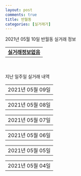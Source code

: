 ```yaml
---
layout: post
comments: true
title: 반월동
categories: [실거래가]
---
```


2021년 05월 10일 반월동 실거래 정보

<table>
  <tr>
    <td colspan="4" style="font-weight: bold;"><a href="https://search.naver.com/search.naver?query=실거래정보없음">실거래정보없음</a></td>
  </tr>
    
</table>
    
<div style="margin-top: 50px; margin-bottom: 13px">지난 일주일 실거래 내역</div>

  <table style="width: 100%; margin-bottom: 1px">
      <tr class="header">
        <td>2021년 05월 09일</td>
      </tr>
      <tr class="child" style="display: none">
        <td>
            
        <table>
          <tr>
            <td colspan="4" style="font-weight: bold;"><a href="https://search.naver.com/search.naver?query=실거래정보없음">실거래정보없음</a></td>
          </tr>

        </table>
    
        </td>
      </tr>
  </table>
    
  <table style="width: 100%; margin-bottom: 1px">
      <tr class="header">
        <td>2021년 05월 08일</td>
      </tr>
      <tr class="child" style="display: none">
        <td>
            
        <table>
          <tr>
            <td colspan="4" style="font-weight: bold;"><a href="https://search.naver.com/search.naver?query=반달마을푸르지오">반달마을푸르지오</a></td>
          </tr>

          <tr>
            <td>매매</td>
            <td>7층</td>
            <td>84.899㎡</td>
            <td>계약일 2021-04-23</td>
          </tr>
          <tr>
            <td colspan="4">51,000<br>기존최고가 51,000</td>
          </tr>
    
        </table>
        <table style="margin-top: 5px">
          <tr>
            <td colspan="4" style="font-weight: bold;"><a href="https://search.naver.com/search.naver?query=신영통현대4차">신영통현대4차</a></td>
          </tr>
    
          <tr>
            <td>매매</td>
            <td>17층</td>
            <td>84.9485㎡</td>
            <td>계약일 2021-04-17</td>
          </tr>
          <tr>
            <td colspan="4">44,000<br>기존최고가 44,000</td>
          </tr>
    
        </table>
        <table style="margin-top: 5px">
          <tr>
            <td colspan="4" style="font-weight: bold;"><a href="https://search.naver.com/search.naver?query=신동탄포레자이">신동탄포레자이</a></td>
          </tr>
    
          <tr>
            <td>전매</td>
            <td>15층</td>
            <td>59.9801㎡</td>
            <td>계약일 2021-04-10</td>
          </tr>
          <tr>
            <td colspan="4">46,800</td>
          </tr>
    
        </table>
    
        </td>
      </tr>
  </table>
    
  <table style="width: 100%; margin-bottom: 1px">
      <tr class="header">
        <td>2021년 05월 07일</td>
      </tr>
      <tr class="child" style="display: none">
        <td>
            
        <table>
          <tr>
            <td colspan="4" style="font-weight: bold;"><a href="https://search.naver.com/search.naver?query=신영통현대3차">신영통현대3차</a></td>
          </tr>

          <tr>
            <td>매매</td>
            <td>7층</td>
            <td>84.93㎡</td>
            <td>계약일 2021-04-14</td>
          </tr>
          <tr>
            <td colspan="4">35,700<br>기존최고가 39,000</td>
          </tr>
    
        </table>
        <table style="margin-top: 5px">
          <tr>
            <td colspan="4" style="font-weight: bold;"><a href="https://search.naver.com/search.naver?query=신영통현대4차">신영통현대4차</a></td>
          </tr>
    
          <tr>
            <td>매매</td>
            <td>6층</td>
            <td>84.9485㎡</td>
            <td>계약일 2021-04-21</td>
          </tr>
          <tr>
            <td colspan="4">42,800<br>기존최고가 42,800</td>
          </tr>
    
        </table>
        <table style="margin-top: 5px">
          <tr>
            <td colspan="4" style="font-weight: bold;"><a href="https://search.naver.com/search.naver?query=e편한세상 반월 나노시티역">e편한세상 반월 나노시티역</a></td>
          </tr>
    
          <tr>
            <td>월세</td>
            <td>27층</td>
            <td>75.44㎡</td>
            <td>계약일 2021-04-07</td>
          </tr>
          <tr>
            <td colspan="4">85 (10,000)</td>
          </tr>
    
          <tr>
            <td>전세</td>
            <td>20층</td>
            <td>58.23㎡</td>
            <td>계약일 2021-04-16</td>
          </tr>
          <tr>
            <td colspan="4">21,000</td>
          </tr>
    
        </table>
        <table style="margin-top: 5px">
          <tr>
            <td colspan="4" style="font-weight: bold;"><a href="https://search.naver.com/search.naver?query=삼성래미안2차">삼성래미안2차</a></td>
          </tr>
    
          <tr>
            <td>전세</td>
            <td>3층</td>
            <td>84.987㎡</td>
            <td>계약일 2021-05-05</td>
          </tr>
          <tr>
            <td colspan="4">17,000</td>
          </tr>
    
        </table>
        <table style="margin-top: 5px">
          <tr>
            <td colspan="4" style="font-weight: bold;"><a href="https://search.naver.com/search.naver?query=신동탄포레자이">신동탄포레자이</a></td>
          </tr>
    
          <tr>
            <td>전매</td>
            <td>10층</td>
            <td>84.9777㎡</td>
            <td>계약일 2021-04-17</td>
          </tr>
          <tr>
            <td colspan="4">85,012</td>
          </tr>
    
        </table>
    
        </td>
      </tr>
  </table>
    
  <table style="width: 100%; margin-bottom: 1px">
      <tr class="header">
        <td>2021년 05월 06일</td>
      </tr>
      <tr class="child" style="display: none">
        <td>
            
        <table>
          <tr>
            <td colspan="4" style="font-weight: bold;"><a href="https://search.naver.com/search.naver?query=실거래정보없음">실거래정보없음</a></td>
          </tr>

        </table>
    
        </td>
      </tr>
  </table>
    
  <table style="width: 100%; margin-bottom: 1px">
      <tr class="header">
        <td>2021년 05월 05일</td>
      </tr>
      <tr class="child" style="display: none">
        <td>
            
        <table>
          <tr>
            <td colspan="4" style="font-weight: bold;"><a href="https://search.naver.com/search.naver?query=신영통현대2차">신영통현대2차</a></td>
          </tr>

          <tr>
            <td>매매</td>
            <td>18층</td>
            <td>119.79㎡</td>
            <td>계약일 2021-05-04</td>
          </tr>
          <tr>
            <td colspan="4">42,000<br>기존최고가 42,000</td>
          </tr>
    
        </table>
        <table style="margin-top: 5px">
          <tr>
            <td colspan="4" style="font-weight: bold;"><a href="https://search.naver.com/search.naver?query=에스케이뷰파크">에스케이뷰파크</a></td>
          </tr>
    
          <tr>
            <td>매매</td>
            <td>17층</td>
            <td>84.9953㎡</td>
            <td>계약일 2021-04-29</td>
          </tr>
          <tr>
            <td colspan="4">71,000<br>기존최고가 71,000</td>
          </tr>
    
        </table>
        <table style="margin-top: 5px">
          <tr>
            <td colspan="4" style="font-weight: bold;"><a href="https://search.naver.com/search.naver?query=e편한세상 반월 나노시티역">e편한세상 반월 나노시티역</a></td>
          </tr>
    
          <tr>
            <td>월세</td>
            <td>6층</td>
            <td>84.97㎡</td>
            <td>계약일 2021-05-03</td>
          </tr>
          <tr>
            <td colspan="4">80 (17,000)</td>
          </tr>
    
        </table>
        <table style="margin-top: 5px">
          <tr>
            <td colspan="4" style="font-weight: bold;"><a href="https://search.naver.com/search.naver?query=신동탄 롯데캐슬">신동탄 롯데캐슬</a></td>
          </tr>
    
          <tr>
            <td>월세</td>
            <td>17층</td>
            <td>84.717㎡</td>
            <td>계약일 2021-03-03</td>
          </tr>
          <tr>
            <td colspan="4">84 (2,000)</td>
          </tr>
    
          <tr>
            <td>월세</td>
            <td>23층</td>
            <td>84.717㎡</td>
            <td>계약일 2021-03-02</td>
          </tr>
          <tr>
            <td colspan="4">84 (2,000)</td>
          </tr>
    
          <tr>
            <td>월세</td>
            <td>23층</td>
            <td>84.8203㎡</td>
            <td>계약일 2021-03-31</td>
          </tr>
          <tr>
            <td colspan="4">84 (2,000)</td>
          </tr>
    
          <tr>
            <td>월세</td>
            <td>8층</td>
            <td>84.418㎡</td>
            <td>계약일 2021-03-31</td>
          </tr>
          <tr>
            <td colspan="4">81 (2,000)</td>
          </tr>
    
          <tr>
            <td>월세</td>
            <td>19층</td>
            <td>84.8203㎡</td>
            <td>계약일 2021-03-17</td>
          </tr>
          <tr>
            <td colspan="4">79 (4,000)</td>
          </tr>
    
          <tr>
            <td>월세</td>
            <td>11층</td>
            <td>84.418㎡</td>
            <td>계약일 2021-03-08</td>
          </tr>
          <tr>
            <td colspan="4">79 (4,000)</td>
          </tr>
    
          <tr>
            <td>월세</td>
            <td>23층</td>
            <td>84.8203㎡</td>
            <td>계약일 2021-03-11</td>
          </tr>
          <tr>
            <td colspan="4">79 (4,000)</td>
          </tr>
    
          <tr>
            <td>월세</td>
            <td>14층</td>
            <td>84.8203㎡</td>
            <td>계약일 2021-03-12</td>
          </tr>
          <tr>
            <td colspan="4">79 (4,000)</td>
          </tr>
    
          <tr>
            <td>월세</td>
            <td>18층</td>
            <td>84.8203㎡</td>
            <td>계약일 2021-03-19</td>
          </tr>
          <tr>
            <td colspan="4">79 (4,000)</td>
          </tr>
    
          <tr>
            <td>월세</td>
            <td>12층</td>
            <td>84.717㎡</td>
            <td>계약일 2021-04-09</td>
          </tr>
          <tr>
            <td colspan="4">79 (4,000)</td>
          </tr>
    
          <tr>
            <td>월세</td>
            <td>10층</td>
            <td>84.418㎡</td>
            <td>계약일 2021-03-04</td>
          </tr>
          <tr>
            <td colspan="4">76 (4,000)</td>
          </tr>
    
          <tr>
            <td>월세</td>
            <td>10층</td>
            <td>84.8203㎡</td>
            <td>계약일 2021-03-05</td>
          </tr>
          <tr>
            <td colspan="4">76 (4,000)</td>
          </tr>
    
          <tr>
            <td>월세</td>
            <td>7층</td>
            <td>84.717㎡</td>
            <td>계약일 2021-03-23</td>
          </tr>
          <tr>
            <td colspan="4">76 (4,000)</td>
          </tr>
    
          <tr>
            <td>월세</td>
            <td>8층</td>
            <td>84.8203㎡</td>
            <td>계약일 2021-04-16</td>
          </tr>
          <tr>
            <td colspan="4">76 (4,000)</td>
          </tr>
    
          <tr>
            <td>월세</td>
            <td>8층</td>
            <td>84.717㎡</td>
            <td>계약일 2021-04-19</td>
          </tr>
          <tr>
            <td colspan="4">76 (4,000)</td>
          </tr>
    
          <tr>
            <td>월세</td>
            <td>5층</td>
            <td>84.717㎡</td>
            <td>계약일 2021-03-17</td>
          </tr>
          <tr>
            <td colspan="4">74 (4,000)</td>
          </tr>
    
          <tr>
            <td>월세</td>
            <td>2층</td>
            <td>84.8203㎡</td>
            <td>계약일 2021-03-09</td>
          </tr>
          <tr>
            <td colspan="4">74 (4,000)</td>
          </tr>
    
          <tr>
            <td>월세</td>
            <td>5층</td>
            <td>84.8203㎡</td>
            <td>계약일 2021-03-19</td>
          </tr>
          <tr>
            <td colspan="4">74 (4,000)</td>
          </tr>
    
          <tr>
            <td>월세</td>
            <td>9층</td>
            <td>84.418㎡</td>
            <td>계약일 2021-03-26</td>
          </tr>
          <tr>
            <td colspan="4">68 (7,000)</td>
          </tr>
    
          <tr>
            <td>월세</td>
            <td>4층</td>
            <td>84.418㎡</td>
            <td>계약일 2021-03-02</td>
          </tr>
          <tr>
            <td colspan="4">66 (7,000)</td>
          </tr>
    
          <tr>
            <td>월세</td>
            <td>17층</td>
            <td>59.978㎡</td>
            <td>계약일 2021-03-16</td>
          </tr>
          <tr>
            <td colspan="4">66 (3,000)</td>
          </tr>
    
          <tr>
            <td>월세</td>
            <td>18층</td>
            <td>59.978㎡</td>
            <td>계약일 2021-03-11</td>
          </tr>
          <tr>
            <td colspan="4">66 (3,000)</td>
          </tr>
    
          <tr>
            <td>월세</td>
            <td>15층</td>
            <td>59.978㎡</td>
            <td>계약일 2021-03-16</td>
          </tr>
          <tr>
            <td colspan="4">66 (3,000)</td>
          </tr>
    
          <tr>
            <td>월세</td>
            <td>14층</td>
            <td>59.978㎡</td>
            <td>계약일 2021-04-01</td>
          </tr>
          <tr>
            <td colspan="4">66 (3,000)</td>
          </tr>
    
          <tr>
            <td>월세</td>
            <td>19층</td>
            <td>59.978㎡</td>
            <td>계약일 2021-04-12</td>
          </tr>
          <tr>
            <td colspan="4">66 (3,000)</td>
          </tr>
    
          <tr>
            <td>월세</td>
            <td>18층</td>
            <td>59.978㎡</td>
            <td>계약일 2021-04-14</td>
          </tr>
          <tr>
            <td colspan="4">66 (3,000)</td>
          </tr>
    
          <tr>
            <td>월세</td>
            <td>18층</td>
            <td>59.978㎡</td>
            <td>계약일 2021-04-09</td>
          </tr>
          <tr>
            <td colspan="4">66 (3,000)</td>
          </tr>
    
          <tr>
            <td>월세</td>
            <td>14층</td>
            <td>84.8203㎡</td>
            <td>계약일 2021-03-05</td>
          </tr>
          <tr>
            <td colspan="4">63 (10,000)</td>
          </tr>
    
          <tr>
            <td>월세</td>
            <td>7층</td>
            <td>59.9366㎡</td>
            <td>계약일 2021-03-10</td>
          </tr>
          <tr>
            <td colspan="4">63 (3,000)</td>
          </tr>
    
          <tr>
            <td>월세</td>
            <td>8층</td>
            <td>59.978㎡</td>
            <td>계약일 2021-03-24</td>
          </tr>
          <tr>
            <td colspan="4">63 (3,000)</td>
          </tr>
    
          <tr>
            <td>월세</td>
            <td>11층</td>
            <td>84.418㎡</td>
            <td>계약일 2021-04-15</td>
          </tr>
          <tr>
            <td colspan="4">63 (10,000)</td>
          </tr>
    
          <tr>
            <td>월세</td>
            <td>22층</td>
            <td>84.717㎡</td>
            <td>계약일 2021-04-13</td>
          </tr>
          <tr>
            <td colspan="4">63 (10,000)</td>
          </tr>
    
          <tr>
            <td>월세</td>
            <td>8층</td>
            <td>59.978㎡</td>
            <td>계약일 2021-04-20</td>
          </tr>
          <tr>
            <td colspan="4">63 (3,000)</td>
          </tr>
    
          <tr>
            <td>월세</td>
            <td>1층</td>
            <td>59.978㎡</td>
            <td>계약일 2021-03-05</td>
          </tr>
          <tr>
            <td colspan="4">62 (3,000)</td>
          </tr>
    
          <tr>
            <td>월세</td>
            <td>2층</td>
            <td>59.978㎡</td>
            <td>계약일 2021-03-29</td>
          </tr>
          <tr>
            <td colspan="4">62 (3,000)</td>
          </tr>
    
          <tr>
            <td>월세</td>
            <td>1층</td>
            <td>59.978㎡</td>
            <td>계약일 2021-04-20</td>
          </tr>
          <tr>
            <td colspan="4">62 (3,000)</td>
          </tr>
    
          <tr>
            <td>월세</td>
            <td>2층</td>
            <td>59.978㎡</td>
            <td>계약일 2021-04-26</td>
          </tr>
          <tr>
            <td colspan="4">62 (3,000)</td>
          </tr>
    
          <tr>
            <td>월세</td>
            <td>11층</td>
            <td>59.978㎡</td>
            <td>계약일 2021-03-17</td>
          </tr>
          <tr>
            <td colspan="4">60 (5,000)</td>
          </tr>
    
          <tr>
            <td>월세</td>
            <td>14층</td>
            <td>59.978㎡</td>
            <td>계약일 2021-03-08</td>
          </tr>
          <tr>
            <td colspan="4">60 (5,000)</td>
          </tr>
    
          <tr>
            <td>월세</td>
            <td>2층</td>
            <td>84.717㎡</td>
            <td>계약일 2021-03-02</td>
          </tr>
          <tr>
            <td colspan="4">58 (10,000)</td>
          </tr>
    
          <tr>
            <td>월세</td>
            <td>5층</td>
            <td>84.8203㎡</td>
            <td>계약일 2021-03-30</td>
          </tr>
          <tr>
            <td colspan="4">58 (10,000)</td>
          </tr>
    
          <tr>
            <td>월세</td>
            <td>3층</td>
            <td>59.978㎡</td>
            <td>계약일 2021-03-05</td>
          </tr>
          <tr>
            <td colspan="4">56 (5,000)</td>
          </tr>
    
          <tr>
            <td>월세</td>
            <td>14층</td>
            <td>59.978㎡</td>
            <td>계약일 2021-03-08</td>
          </tr>
          <tr>
            <td colspan="4">55 (7,000)</td>
          </tr>
    
          <tr>
            <td>월세</td>
            <td>6층</td>
            <td>59.978㎡</td>
            <td>계약일 2021-04-16</td>
          </tr>
          <tr>
            <td colspan="4">53 (7,000)</td>
          </tr>
    
          <tr>
            <td>월세</td>
            <td>11층</td>
            <td>59.978㎡</td>
            <td>계약일 2021-04-16</td>
          </tr>
          <tr>
            <td colspan="4">50 (9,000)</td>
          </tr>
    
          <tr>
            <td>월세</td>
            <td>16층</td>
            <td>84.418㎡</td>
            <td>계약일 2021-04-07</td>
          </tr>
          <tr>
            <td colspan="4">47 (16,000)</td>
          </tr>
    
          <tr>
            <td>월세</td>
            <td>27층</td>
            <td>84.717㎡</td>
            <td>계약일 2021-04-20</td>
          </tr>
          <tr>
            <td colspan="4">47 (16,000)</td>
          </tr>
    
          <tr>
            <td>월세</td>
            <td>13층</td>
            <td>59.978㎡</td>
            <td>계약일 2021-04-20</td>
          </tr>
          <tr>
            <td colspan="4">44 (11,000)</td>
          </tr>
    
          <tr>
            <td>월세</td>
            <td>19층</td>
            <td>59.978㎡</td>
            <td>계약일 2021-04-08</td>
          </tr>
          <tr>
            <td colspan="4">44 (11,000)</td>
          </tr>
    
          <tr>
            <td>월세</td>
            <td>10층</td>
            <td>84.8203㎡</td>
            <td>계약일 2021-04-05</td>
          </tr>
          <tr>
            <td colspan="4">44 (16,000)</td>
          </tr>
    
          <tr>
            <td>월세</td>
            <td>18층</td>
            <td>59.978㎡</td>
            <td>계약일 2021-04-07</td>
          </tr>
          <tr>
            <td colspan="4">44 (11,000)</td>
          </tr>
    
          <tr>
            <td>월세</td>
            <td>4층</td>
            <td>84.418㎡</td>
            <td>계약일 2021-04-02</td>
          </tr>
          <tr>
            <td colspan="4">42 (16,000)</td>
          </tr>
    
          <tr>
            <td>월세</td>
            <td>9층</td>
            <td>59.978㎡</td>
            <td>계약일 2021-04-12</td>
          </tr>
          <tr>
            <td colspan="4">42 (11,000)</td>
          </tr>
    
        </table>
    
        </td>
      </tr>
  </table>
    
  <table style="width: 100%; margin-bottom: 1px">
      <tr class="header">
        <td>2021년 05월 04일</td>
      </tr>
      <tr class="child" style="display: none">
        <td>
            
        <table>
          <tr>
            <td colspan="4" style="font-weight: bold;"><a href="https://search.naver.com/search.naver?query=신영통현대1차">신영통현대1차</a></td>
          </tr>

          <tr>
            <td>매매</td>
            <td>1층</td>
            <td>84.99㎡</td>
            <td>계약일 2021-04-15</td>
          </tr>
          <tr>
            <td colspan="4">31,000<br>기존최고가 31,000</td>
          </tr>
    
        </table>
        <table style="margin-top: 5px">
          <tr>
            <td colspan="4" style="font-weight: bold;"><a href="https://search.naver.com/search.naver?query=신영통현대4차">신영통현대4차</a></td>
          </tr>
    
          <tr>
            <td>매매</td>
            <td>5층</td>
            <td>67.5327㎡</td>
            <td>계약일 2021-04-16</td>
          </tr>
          <tr>
            <td colspan="4">34,500<br>기존최고가 34,500</td>
          </tr>
    
        </table>
        <table style="margin-top: 5px">
          <tr>
            <td colspan="4" style="font-weight: bold;"><a href="https://search.naver.com/search.naver?query=에스케이뷰파크">에스케이뷰파크</a></td>
          </tr>
    
          <tr>
            <td>매매</td>
            <td>21층</td>
            <td>59.9963㎡</td>
            <td>계약일 2021-05-01</td>
          </tr>
          <tr>
            <td colspan="4">65,000<br>기존최고가 65,000</td>
          </tr>
    
        </table>
        <table style="margin-top: 5px">
          <tr>
            <td colspan="4" style="font-weight: bold;"><a href="https://search.naver.com/search.naver?query=신영통현대1차">신영통현대1차</a></td>
          </tr>
    
          <tr>
            <td>전세</td>
            <td>2층</td>
            <td>119.79㎡</td>
            <td>계약일 2021-05-03</td>
          </tr>
          <tr>
            <td colspan="4">37,000</td>
          </tr>
    
        </table>
        <table style="margin-top: 5px">
          <tr>
            <td colspan="4" style="font-weight: bold;"><a href="https://search.naver.com/search.naver?query=신영통현대2차">신영통현대2차</a></td>
          </tr>
    
          <tr>
            <td>전세</td>
            <td>14층</td>
            <td>84.99㎡</td>
            <td>계약일 2021-05-03</td>
          </tr>
          <tr>
            <td colspan="4">20,000</td>
          </tr>
    
          <tr>
            <td>전세</td>
            <td>17층</td>
            <td>101.85㎡</td>
            <td>계약일 2021-05-01</td>
          </tr>
          <tr>
            <td colspan="4">36,000</td>
          </tr>
    
        </table>
        <table style="margin-top: 5px">
          <tr>
            <td colspan="4" style="font-weight: bold;"><a href="https://search.naver.com/search.naver?query=신동탄포레자이">신동탄포레자이</a></td>
          </tr>
    
          <tr>
            <td>전매</td>
            <td>2층</td>
            <td>74.8111㎡</td>
            <td>계약일 2021-04-28</td>
          </tr>
          <tr>
            <td colspan="4">54,327</td>
          </tr>
    
        </table>
    
        </td>
      </tr>
  </table>
    

